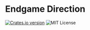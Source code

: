 # Endgame Direction

<p>
<a href="https://crates.io/crates/endgame_direction"><img src="https://img.shields.io/crates/v/endgame_direction?style=flat-square" alt="Crates.io version" /></a>
<img src="https://img.shields.io/github/license/gawashburn/endgame/crates/endgame_direction" alt="MIT License" />
</p>